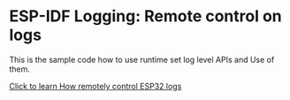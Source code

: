 # ESP-IDF Logging: Remote control on logs
This is the sample code how to use runtime set log level APIs and Use of them.

[Click to learn How remotely control ESP32 logs](https://medium.com/@markevens36/esp-idf-logging-remote-control-on-logs-e024acb28218)
 